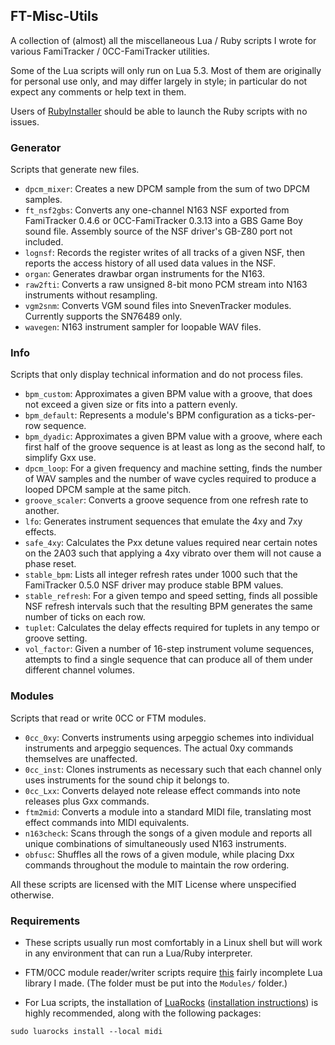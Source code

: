 ## FT-Misc-Utils

A collection of (almost) all the miscellaneous Lua / Ruby scripts I wrote for various FamiTracker / 0CC-FamiTracker utilities.

Some of the Lua scripts will only run on Lua 5.3. Most of them are originally for personal use only, and may differ largely in style; in particular do not expect any comments or help text in them.

Users of [RubyInstaller](https://rubyinstaller.org/) should be able to launch the Ruby scripts with no issues.

### Generator

Scripts that generate new files.

- `dpcm_mixer`: Creates a new DPCM sample from the sum of two DPCM samples.
- `ft_nsf2gbs`: Converts any one-channel N163 NSF exported from FamiTracker 0.4.6 or 0CC-FamiTracker 0.3.13 into a GBS Game Boy sound file. Assembly source of the NSF driver's GB-Z80 port not included.
- `lognsf`: Records the register writes of all tracks of a given NSF, then reports the access history of all used data values in the NSF.
- `organ`: Generates drawbar organ instruments for the N163.
- `raw2fti`: Converts a raw unsigned 8-bit mono PCM stream into N163 instruments without resampling.
- `vgm2snm`: Converts VGM sound files into SnevenTracker modules. Currently supports the SN76489 only.
- `wavegen`: N163 instrument sampler for loopable WAV files.

### Info

Scripts that only display technical information and do not process files.

- `bpm_custom`: Approximates a given BPM value with a groove, that does not exceed a given size or fits into a pattern evenly.
- `bpm_default`: Represents a module's BPM configuration as a ticks-per-row sequence.
- `bpm_dyadic`: Approximates a given BPM value with a groove, where each first half of the groove sequence is at least as long as the second half, to simplify Gxx use.
- `dpcm_loop`: For a given frequency and machine setting, finds the number of WAV samples and the number of wave cycles required to produce a looped DPCM sample at the same pitch.
- `groove_scaler`: Converts a groove sequence from one refresh rate to another.
- `lfo`: Generates instrument sequences that emulate the 4xy and 7xy effects.
- `safe_4xy`: Calculates the Pxx detune values required near certain notes on the 2A03 such that applying a 4xy vibrato over them will not cause a phase reset.
- `stable_bpm`: Lists all integer refresh rates under 1000 such that the FamiTracker 0.5.0 NSF driver may produce stable BPM values.
- `stable_refresh`: For a given tempo and speed setting, finds all possible NSF refresh intervals such that the resulting BPM generates the same number of ticks on each row.
- `tuplet`: Calculates the delay effects required for tuplets in any tempo or groove setting.
- `vol_factor`: Given a number of 16-step instrument volume sequences, attempts to find a single sequence that can produce all of them under different channel volumes.

### Modules

Scripts that read or write 0CC or FTM modules.

- `0cc_0xy`: Converts instruments using arpeggio schemes into individual instruments and arpeggio sequences. The actual 0xy commands themselves are unaffected.
- `0cc_inst`: Clones instruments as necessary such that each channel only uses instruments for the sound chip it belongs to.
- `0cc_Lxx`: Converts delayed note release effect commands into note releases plus Gxx commands.
- `ftm2mid`: Converts a module into a standard MIDI file, translating most effect commands into MIDI equivalents.
- `n163check`: Scans through the songs of a given module and reports all unique combinations of simultaneously used N163 instruments.
- `obfusc`: Shuffles all the rows of a given module, while placing Dxx commands throughout the module to maintain the row ordering.

All these scripts are licensed with the MIT License where unspecified otherwise.

### Requirements

- These scripts usually run most comfortably in a Linux shell but will work in any environment that can run a Lua/Ruby interpreter.  

- FTM/0CC module reader/writer scripts require [this](https://github.com/HertzDevil/luaFTM) fairly incomplete Lua library I made. (The folder must be put into the `Modules/` folder.)

- For Lua scripts, the installation of [LuaRocks](https://github.com/luarocks/luarocks) ([installation instructions](https://github.com/luarocks/luarocks/wiki/Installation-instructions-for-Unix)) is highly recommended, along with the following packages:  

```  
sudo luarocks install --local midi  
```  